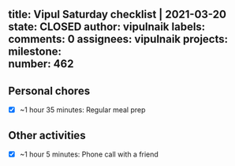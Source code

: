 title:	Vipul Saturday checklist | 2021-03-20
state:	CLOSED
author:	vipulnaik
labels:	
comments:	0
assignees:	vipulnaik
projects:	
milestone:	
number:	462
--
## Personal chores

- [x] ~1 hour 35 minutes: Regular meal prep

## Other activities

- [x] ~1 hour 5 minutes: Phone call with a friend
